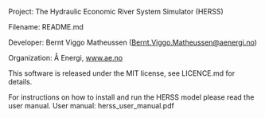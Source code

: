 Project:      The Hydraulic Economic River System Simulator (HERSS)

Filename:     README.md

Developer:    Bernt Viggo Matheussen (Bernt.Viggo.Matheussen@aenergi.no)

Organization: Å Energi, www.ae.no

This software is released under the MIT license, see LICENCE.md for details.

For instructions on how to install and run the HERSS model please read the user manual.
User manual:  herss_user_manual.pdf

